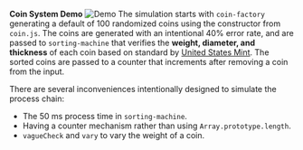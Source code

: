 **Coin System Demo**
![Demo](http://i.giphy.com/127U7JFJpfoHew.gif)
The simulation starts with `coin-factory` generating a default of 100 randomized coins using the constructor from `coin.js`. The coins are generated with an intentional 40% error rate, and are passed to `sorting-machine` that verifies the **weight, diameter, and thickness** of each coin based on standard by [United States Mint](https://www.usmint.gov/about_the_mint/?action=coin_specifications). The sorted coins are passed to a counter that increments after removing a coin from the input.

There are several inconveniences intentionally designed to simulate the process chain:
+ The 50 ms process time in `sorting-machine`.
+ Having a counter mechanism rather than using `Array.prototype.length`.
+ `vagueCheck` and `vary` to vary the weight of a coin.
